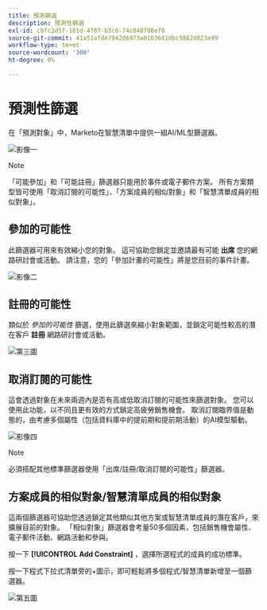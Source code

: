 ```yaml
---
title: 預測篩選
description: 預測性篩選
exl-id: cbfc2d5f-181d-4f07-b2c6-74c848708ef0
source-git-commit: 41a51afde7942d6973a01636810bc5862d023e99
workflow-type: tm+mt
source-wordcount: '300'
ht-degree: 0%

---
```


# 預測性篩選

在「預測對象」中，Marketo在智慧清單中提供一組AI/ML型篩選器。

![影像一](/help/sky/assets/predictive-audiences/predictive-filters/predictive-filters-1.png)

>[!NOTE]
>
>「可能參加」和「可能註冊」篩選器只能用於事件或電子郵件方案。 所有方案類型皆可使用「取消訂閱的可能性」、「方案成員的相似對象」和「智慧清單成員的相似對象」。

## 參加的可能性

此篩選器可用來有效縮小您的對象。 這可協助您鎖定並邀請最有可能 **出席** 您的網路研討會或活動。 請注意，您的「參加計畫的可能性」將是您目前的事件計畫。

![影像二](/help/sky/assets/predictive-audiences/predictive-filters/predictive-filters-2.png)

## 註冊的可能性

類似於 _參加的可能性_ 篩選，使用此篩選來縮小對象範圍，並鎖定可能性較高的潛在客戶 **註冊** 網路研討會或活動。

![第三圖](/help/sky/assets/predictive-audiences/predictive-filters/predictive-filters-3.png)

## 取消訂閱的可能性

這會透過對象在未來兩週內是否有高或低取消訂閱的可能性來篩選對象。 您可以使用此功能，以不同且更有效的方式鎖定高疲勞銷售機會。 取消訂閱臨界值是動態的，由考慮多個屬性（包括資料庫中的提前期和提前期活動）的AI模型驅動。

![影像四](/help/sky/assets/predictive-audiences/predictive-filters/predictive-filters-4.png)

>[!NOTE]
>
>必須搭配其他標準篩選器使用「出席/註冊/取消訂閱的可能性」篩選器。

## 方案成員的相似對象/智慧清單成員的相似對象

這兩個篩選器可協助您透過鎖定其他類似其他方案或智慧清單成員的潛在客戶，來擴展目前的對象。 「相似對象」篩選器會考量50多個因素，包括銷售機會屬性、電子郵件活動、網路活動和參與。

按一下 **[!UICONTROL Add Constraint]** ，選擇所選程式的成員的成功標準。

按一下程式下拉式清單旁的+圖示，即可輕鬆將多個程式/智慧清單新增至一個篩選器。

![第五圖](/help/sky/assets/predictive-audiences/predictive-filters/predictive-filters-5.png)
